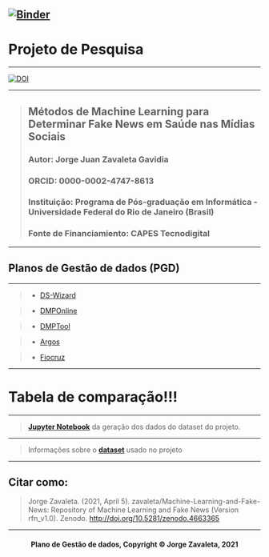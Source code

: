[![Binder](https://mybinder.org/badge_logo.svg)](https://mybinder.org/v2/gh/zavaleta/Machine-Learning-and-Fake-News/main)
---
# Projeto de Pesquisa

---
[![DOI](https://zenodo.org/badge/DOI/10.5281/zenodo.4663365.svg)](https://doi.org/10.5281/zenodo.4663365)

---
> ## Métodos de Machine Learning para Determinar Fake News em Saúde nas Mídias Sociais
> ### Autor: Jorge Juan Zavaleta Gavidia
> ### ORCID: 0000-0002-4747-8613
> ### Instituição: Programa de Pós-graduação em Informática - Universidade Federal do Rio de Janeiro (Brasil)
> ### Fonte de Financiamiento: CAPES Tecnodigital

---
## Planos de Gestão de dados (PGD)

---
> - [DS-Wizard](dswizard.md)

> - [DMPOnline](dmponline.md)

> - [DMPTool](dmptool.md)

> - [Argos](argos.md)

> - [Fiocruz](foicruz.md)

---
# Tabela de comparação!!!

---
> **[Jupyter Notebook](Gera_dados.ipynb)** da geração dos dados do dataset do projeto.


---
> Informações sobre o **[dataset](dataset.md)** usado no projeto

---
## Citar como:

> Jorge Zavaleta. (2021, April 5). zavaleta/Machine-Learning-and-Fake-News: Repository of Machine Learning and Fake News (Version rfn_v1.0). Zenodo. http://doi.org/10.5281/zenodo.4663365

---
#### <center>Plano de Gestão de dados,  Copyright &copy;  Jorge Zavaleta, 2021</center>